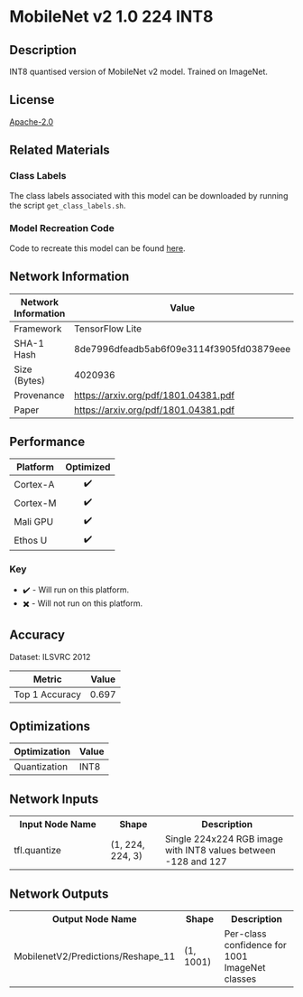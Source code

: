 # MobileNet v2 1.0 224 INT8

## Description
INT8 quantised version of MobileNet v2 model. Trained on ImageNet.

## License
[Apache-2.0](https://spdx.org/licenses/Apache-2.0.html)

## Related Materials
### Class Labels
The class labels associated with this model can be downloaded by running the script `get_class_labels.sh`.

### Model Recreation Code
Code to recreate this model can be found [here](recreate_model/).

## Network Information
| Network Information |  Value         |
|---------------------|----------------|
|  Framework          | TensorFlow Lite |
|  SHA-1 Hash         | 8de7996dfeadb5ab6f09e3114f3905fd03879eee |
|  Size (Bytes)       | 4020936 |
|  Provenance         | https://arxiv.org/pdf/1801.04381.pdf |
|  Paper              | https://arxiv.org/pdf/1801.04381.pdf |

## Performance
| Platform | Optimized |
|----------|:---------:|
| Cortex-A |:heavy_check_mark:         |
| Cortex-M |:heavy_check_mark:         |
| Mali GPU |:heavy_check_mark:         |
| Ethos U  |:heavy_check_mark:         |

### Key
* :heavy_check_mark: - Will run on this platform.
* :heavy_multiplication_x: - Will not run on this platform.

## Accuracy
Dataset: ILSVRC 2012

| Metric | Value |
|--------|-------|
| Top 1 Accuracy | 0.697 |

## Optimizations
| Optimization |  Value  |
|--------------|---------|
| Quantization | INT8 |

## Network Inputs
<table>
    <tr>
        <th width="200">Input Node Name</th>
        <th width="100">Shape</th>
        <th width="300">Description</th>
    </tr>
    <tr>
        <td>tfl.quantize</td>
        <td>(1, 224, 224, 3)</td>
        <td>Single 224x224 RGB image with INT8 values between -128 and 127</td>
    </tr>
</table>

## Network Outputs
<table>
    <tr>
        <th width="200">Output Node Name</th>
        <th width="100">Shape</th>
        <th width="300">Description</th>
    </tr>
    <tr>
        <td>MobilenetV2/Predictions/Reshape_11</td>
        <td>(1, 1001)</td>
        <td>Per-class confidence for 1001 ImageNet classes</td>
    </tr>
</table>
